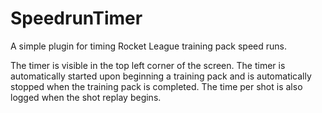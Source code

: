 # SpeedrunTimer
A simple plugin for timing Rocket League training pack speed runs.

The timer is visible in the top left corner of the screen.
The timer is automatically started upon beginning a training pack and is automatically stopped when the training pack is completed.
The time per shot is also logged when the shot replay begins.
